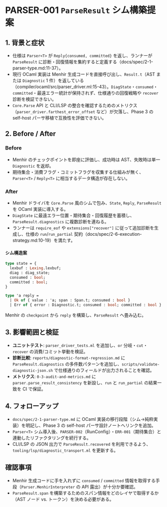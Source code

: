 # PARSER-001 `ParseResult` シム構築提案

## 1. 背景と症状
- 仕様は `Parser<T>` が `Reply{consumed, committed}` を返し、ランナーが `ParseResult` に診断・回復情報を集約すると定義する（docs/spec/2-1-parser-type.md:11-37）。  
- 現行 OCaml 実装は Menhir 生成コードを直接呼び出し、`Result.t`（AST または `Diagnostic` 1 件）を返している（compiler/ocaml/src/parser_driver.ml:15-43）。`DiagState`・`consumed`・`committed`・最遠エラー統計が保持されず、仕様通りの回復戦略や `recover` 診断を検証できない。  
- `Core.Parse` API と CLI/LSP の整合を確認するためのメトリクス（`parser_driver.farthest_error_offset` など）が欠落し、Phase 3 の self-host パーサ移植で互換性を評価できない。

## 2. Before / After
### Before
- Menhir のチェックポイントを即座に評価し、成功時は AST、失敗時は単一 `Diagnostic` を返却。  
- 期待集合・消費フラグ・コミットフラグを収集する仕組みが無く、`Parser<T>` / `Reply<T>` に相当するデータ構造が存在しない。

### After
- Menhir ドライバを `Core.Parse` 風のシムで包み、`State`, `Reply`, `ParseResult` を OCaml 実装に導入する。  
- `DiagState` に最遠エラー位置・期待集合・回復履歴を蓄積し、`ParseResult.diagnostics` に複数診断を連ねる。  
- ランナーは `require_eof` や `extensions["recover"]` に従って追加診断を生成し、仕様の `run`/`run_partial` 契約（docs/spec/2-6-execution-strategy.md:10-19）を満たす。

#### シム構造案
```ocaml
type state = {
  lexbuf : Lexing.lexbuf;
  diag : diag_state;
  consumed : bool;
  committed : bool;
}

type 'a reply =
  | Ok of { value : 'a; span : Span.t; consumed : bool }
  | Err of { error : Diagnostic.t; consumed : bool; committed : bool }
```
Menhir の `checkpoint` から `reply` を構築し、`ParseResult` へ畳み込む。

## 3. 影響範囲と検証
- **ユニットテスト**: `parser_driver_tests.ml` を追加し、`or` 分岐・`cut`・`recover` の消費/コミット挙動を検証。  
- **診断比較**: `reports/diagnostic-format-regression.md` に `ParseResult.diagnostics` の多件数パターンを追加し、`scripts/validate-diagnostic-json.sh` で仕様通りのフィールドが出力されることを確認。  
- **メトリクス**: `0-3-audit-and-metrics.md` に `parser.parse_result_consistency` を新設し、`run` と `run_partial` の結果一致を CI で保証。

## 4. フォローアップ
- `docs/spec/2-1-parser-type.md` に OCaml 実装の移行段階（シム→純粋実装）を明記し、Phase 3 の self-host パーサ設計ノートへリンクを追加。  
- `Parser<T>` シム導入後、`PARSER-002`（RunConfig）・`ERR-001`（期待集合）と連動したリファクタリングを続行する。  
- CLI/LSP の JSON 出力で `ParseResult.recovered` を利用できるよう、`tooling/lsp/diagnostic_transport.ml` を更新する。

## 確認事項
- Menhir 生成コードに手を入れずに `consumed` / `committed` 情報を取得する手段（`Parser.MenhirInterpreter` の API 露出）が十分か要確認。  
- `ParseResult.span` を構築するためのスパン情報をどのレイヤで取得するか（AST ノード vs. トークン）を決める必要がある。
